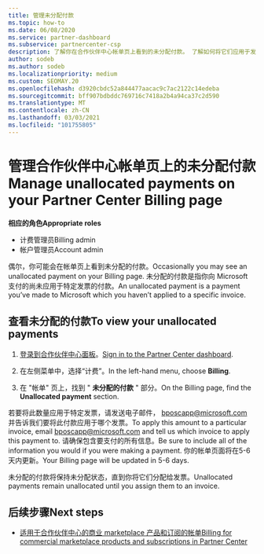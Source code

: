 ```yaml
---
title: 管理未分配付款
ms.topic: how-to
ms.date: 06/08/2020
ms.service: partner-dashboard
ms.subservice: partnercenter-csp
description: 了解你在合作伙伴中心帐单页上看到的未分配付款。 了解如何将它们应用于发票。
author: sodeb
ms.author: sodeb
ms.localizationpriority: medium
ms.custom: SEOMAY.20
ms.openlocfilehash: d3920cbdc52a844477aacac9c7ac2122c14edeba
ms.sourcegitcommit: bff907bdbddc769716c7418a2b4a94ca37c2d590
ms.translationtype: MT
ms.contentlocale: zh-CN
ms.lasthandoff: 03/03/2021
ms.locfileid: "101755805"
---
```

# <a name="manage-unallocated-payments-on-your-partner-center-billing-page"></a><span data-ttu-id="0e6b7-104">管理合作伙伴中心帐单页上的未分配付款</span><span class="sxs-lookup"><span data-stu-id="0e6b7-104">Manage unallocated payments on your Partner Center Billing page</span></span>

<span data-ttu-id="0e6b7-105">**相应的角色**</span><span class="sxs-lookup"><span data-stu-id="0e6b7-105">**Appropriate roles**</span></span>

- <span data-ttu-id="0e6b7-106">计费管理员</span><span class="sxs-lookup"><span data-stu-id="0e6b7-106">Billing admin</span></span>
- <span data-ttu-id="0e6b7-107">帐户管理员</span><span class="sxs-lookup"><span data-stu-id="0e6b7-107">Account admin</span></span>

<span data-ttu-id="0e6b7-108">偶尔，你可能会在帐单页上看到未分配的付款。</span><span class="sxs-lookup"><span data-stu-id="0e6b7-108">Occasionally you may see an unallocated payment on your Billing page.</span></span> <span data-ttu-id="0e6b7-109">未分配的付款是指你向 Microsoft 支付的尚未应用于特定发票的付款。</span><span class="sxs-lookup"><span data-stu-id="0e6b7-109">An unallocated payment is a payment you’ve made to Microsoft which you haven’t applied to a specific invoice.</span></span>

## <a name="to-view-your-unallocated-payments"></a><span data-ttu-id="0e6b7-110">查看未分配的付款</span><span class="sxs-lookup"><span data-stu-id="0e6b7-110">To view your unallocated payments</span></span>

1. <span data-ttu-id="0e6b7-111">[登录到合作伙伴中心面板](https://partner.microsoft.com/dashboard/home)。</span><span class="sxs-lookup"><span data-stu-id="0e6b7-111">[Sign in to the Partner Center dashboard](https://partner.microsoft.com/dashboard/home).</span></span>

2. <span data-ttu-id="0e6b7-112">在左侧菜单中，选择“计费”。</span><span class="sxs-lookup"><span data-stu-id="0e6b7-112">In the left-hand menu, choose **Billing**.</span></span>

3. <span data-ttu-id="0e6b7-113">在 "帐单" 页上，找到 " **未分配的付款** " 部分。</span><span class="sxs-lookup"><span data-stu-id="0e6b7-113">On the Billing page, find the **Unallocated payment** section.</span></span> 

<span data-ttu-id="0e6b7-114">若要将此数量应用于特定发票，请发送电子邮件， bposcapp@microsoft.com 并告诉我们要将此付款应用于哪个发票。</span><span class="sxs-lookup"><span data-stu-id="0e6b7-114">To apply this amount to a particular invoice, email bposcapp@microsoft.com and tell us which invoice to apply this payment to.</span></span> <span data-ttu-id="0e6b7-115">请确保包含要支付的所有信息。</span><span class="sxs-lookup"><span data-stu-id="0e6b7-115">Be sure to include all of the information you would if you were making a payment.</span></span> <span data-ttu-id="0e6b7-116">你的帐单页面将在5-6 天内更新。</span><span class="sxs-lookup"><span data-stu-id="0e6b7-116">Your Billing page will be updated in 5-6 days.</span></span> 

<span data-ttu-id="0e6b7-117">未分配的付款将保持未分配状态，直到你将它们分配给发票。</span><span class="sxs-lookup"><span data-stu-id="0e6b7-117">Unallocated payments remain unallocated until you assign them to an invoice.</span></span> 

## <a name="next-steps"></a><span data-ttu-id="0e6b7-118">后续步骤</span><span class="sxs-lookup"><span data-stu-id="0e6b7-118">Next steps</span></span>

- [<span data-ttu-id="0e6b7-119">适用于合作伙伴中心的商业 marketplace 产品和订阅的帐单</span><span class="sxs-lookup"><span data-stu-id="0e6b7-119">Billing for commercial marketplace products and subscriptions in Partner Center</span></span>](csp-commercial-marketplace-billing.md)